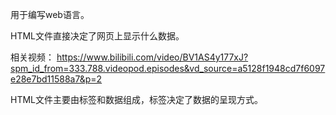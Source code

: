 
用于编写web语言。

HTML文件直接决定了网页上显示什么数据。

相关视频： https://www.bilibili.com/video/BV1AS4y177xJ?spm_id_from=333.788.videopod.episodes&vd_source=a5128f1948cd7f6097e28e7bd11588a7&p=2

HTML文件主要由标签和数据组成，标签决定了数据的呈现方式。




